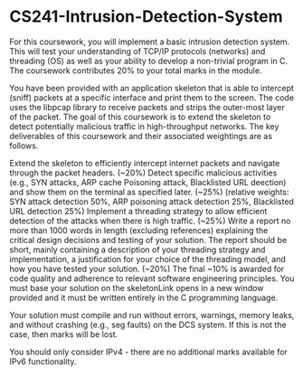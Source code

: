 # CS241-Intrusion-Detection-System

For this coursework, you will implement a basic intrusion detection system. This will test your understanding of TCP/IP protocols (networks) and threading (OS) as well as your ability to develop a non-trivial program in C. The coursework contributes 20% to your total marks in the module.

You have been provided with an application skeleton that is able to intercept (sniff) packets at a specific interface and print them to the screen. The code uses the libpcap library to receive packets and strips the outer-most layer of the packet. The goal of this coursework is to extend the skeleton to detect potentially malicious traffic in high-throughput networks. The key deliverables of this coursework and their associated weightings are as follows.

Extend the skeleton to efficiently intercept internet packets and navigate through the packet headers. (~20%)
Detect specific malicious activities (e.g., SYN attacks, ARP cache Poisoning attack, Blacklisted URL deection) and show them on the terminal as specified later. (~25%)
(relative weights: SYN attack detection 50%, ARP poisoning attack detection 25%, Blacklisted URL detection 25%)
Implement a threading strategy to allow efficient detection of the attacks when there is high traffic. (~25%)
Write a report no more than 1000 words in length (excluding references) explaining the critical design decisions and testing of your solution. The report should be short, mainly containing a description of your threading strategy and implementation, a justification for your choice of the threading model, and how you have tested your solution. (~20%)
The final ~10% is awarded for code quality and adherence to relevant software engineering principles.
You must base your solution on the skeletonLink opens in a new window provided and it must be written entirely in the C programming language.

Your solution must compile and run without errors, warnings, memory leaks, and without crashing (e.g., seg faults) on the DCS system. If this is not the case, then marks will be lost.

You should only consider IPv4 - there are no additional marks available for IPv6 functionality.
